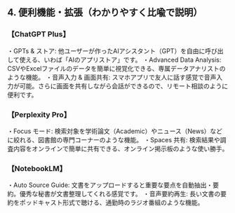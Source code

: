 ## 4. 便利機能・拡張（わかりやすく比喩で説明）

### 【ChatGPT Plus】

・GPTs & ストア: 他ユーザーが作ったAIアシスタント（GPT）を自由に呼び出して使える、いわば「AIのアプリストア」です。
・Advanced Data Analysis: CSVやExcelファイルのデータを簡単に視覚化できる、専属データアナリストのような機能。
・音声入力 & 画面共有: スマホアプリで友人に話す感覚で音声入力が可能。さらに画面を共有しながら会話ができるので、リモート相談のように便利です。

### 【Perplexity Pro】

・Focus モード: 検索対象を学術論文（Academic）やニュース（News）などに絞れる、図書館の専門コーナーのような機能。
・Spaces 共有: 検索結果や調査内容をオンラインで簡単に共有できる、オンライン掲示板のような使い勝手。

### 【NotebookLM】

・Auto Source Guide: 文書をアップロードすると重要な要点を自動抽出・要約。優秀な秘書が文書整理してくれる感覚です。
・音声要約再生: 長い文書の要約をポッドキャスト形式で聴ける、通勤時のラジオ番組のような機能。